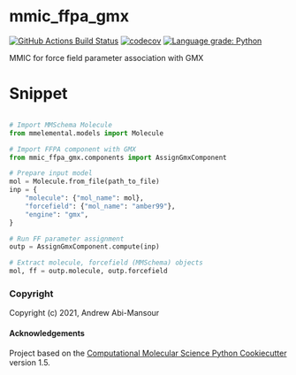 mmic_ffpa_gmx
==============================
[//]: # (Badges)
[![GitHub Actions Build Status](https://github.com/MolSSI/mmic_ffpa_gmx/workflows/CI/badge.svg)](https://github.com/MolSSI/mmic_ffpa_gmx/actions?query=workflow%3ACI)
[![codecov](https://codecov.io/gh/MolSSI/mmic_ffpa_gmx/branch/main/graph/badge.svg)](https://codecov.io/gh/MolSSI/mmic_ffpa_gmx/branch/main)
[![Language grade: Python](https://img.shields.io/lgtm/grade/python/g/MolSSI/mmic_ffpa_gmx.svg?logo=lgtm&logoWidth=18)](https://lgtm.com/projects/g/MolSSI/mmic_ffpa_gmx/context:python)

MMIC for force field parameter association with GMX

# Snippet
```python

# Import MMSchema Molecule
from mmelemental.models import Molecule

# Import FFPA component with GMX
from mmic_ffpa_gmx.components import AssignGmxComponent

# Prepare input model
mol = Molecule.from_file(path_to_file)
inp = {
    "molecule": {"mol_name": mol}, 
    "forcefield": {"mol_name": "amber99"}, 
    "engine": "gmx",
}

# Run FF parameter assignment
outp = AssignGmxComponent.compute(inp)

# Extract molecule, forcefield (MMSchema) objects
mol, ff = outp.molecule, outp.forcefield
```

### Copyright

Copyright (c) 2021, Andrew Abi-Mansour


#### Acknowledgements
 
Project based on the 
[Computational Molecular Science Python Cookiecutter](https://github.com/molssi/cookiecutter-cms) version 1.5.
